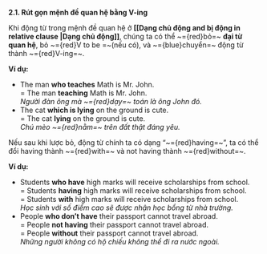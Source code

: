 **2.1. Rút gọn mệnh đề quan hệ bằng V-ing**

Khi động từ trong mệnh đề quan hệ ở **[[Dạng chủ động and bị động in relative clause |Dạng chủ động]]**, chúng ta có thể ~={red}bỏ=~ **đại từ quan hệ**, bỏ ~={red}V to be =~(nếu có), và ~={blue}chuyển=~ động từ thành ~={red}V-ing=~. 

**Ví dụ:** 

- The man **who teaches** Math is Mr. John.  
    = The man **teaching** Math is Mr. John.    
    _Người đàn ông mà ~={red}dạy=~ toán là ông John đó._ 
- The cat **which is lying** on the ground is cute.  
    = The cat **lying** on the ground is cute.   
    _Chú mèo ~={red}nằm=~ trên đất thật đáng yêu._

Nếu sau khi lược bỏ, động từ chính ta có dạng “~={red}having=~”, ta có thể đổi having thành ~={red}with=~ và not having thành ~={red}without=~.

**Ví dụ:**

- Students **who have** high marks will receive scholarships from school.   
    = Students **having** high marks will receive scholarships from school.  
    = Students **with** high marks will receive scholarships from school.  
    _Học sinh với số điểm cao sẽ được nhận học bổng từ nhà trường._ 
- People **who don’t have** their passport cannot travel abroad.   
    = People **not having** their passport cannot travel abroad.  
    = People **without** their passport cannot travel abroad.   
    _Những người không có hộ chiếu không thể đi ra nước ngoài._